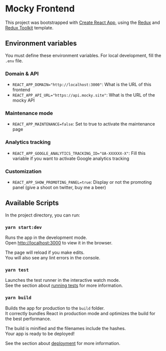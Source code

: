# Mocky Frontend

This project was bootstrapped with [Create React App](https://github.com/facebook/create-react-app), using the [Redux](https://redux.js.org/) and [Redux Toolkit](https://redux-toolkit.js.org/) template.

## Environment variables

You must define these environment variables. For local development, fill the `.env` file.

### Domain & API

- `REACT_APP_DOMAIN="http://localhost:3000"`: What is the URL of this frontend
- `REACT_APP_API_URL="https://api.mocky.site"`: What is the URL of the mocky API

### Maintenance mode

- `REACT_APP_MAINTENANCE=false`: Set to true to activate the maintenance page

### Analytics tracking

- `REACT_APP_GOOGLE_ANALYTICS_TRACKING_ID="UA-XXXXXX-X"`: Fill this variable if you want to activate Google analytics tracking

### Customization

- `REACT_APP_SHOW_PROMOTING_PANEL=true`: Display or not the promoting panel (give a shoot on twitter, buy me a beer)

## Available Scripts

In the project directory, you can run:

### `yarn start:dev`

Runs the app in the development mode.<br />
Open [http://localhost:3000](http://localhost:3000) to view it in the browser.

The page will reload if you make edits.<br />
You will also see any lint errors in the console.

### `yarn test`

Launches the test runner in the interactive watch mode.<br />
See the section about [running tests](https://facebook.github.io/create-react-app/docs/running-tests) for more information.

### `yarn build`

Builds the app for production to the `build` folder.<br />
It correctly bundles React in production mode and optimizes the build for the best performance.

The build is minified and the filenames include the hashes.<br />
Your app is ready to be deployed!

See the section about [deployment](https://facebook.github.io/create-react-app/docs/deployment) for more information.
